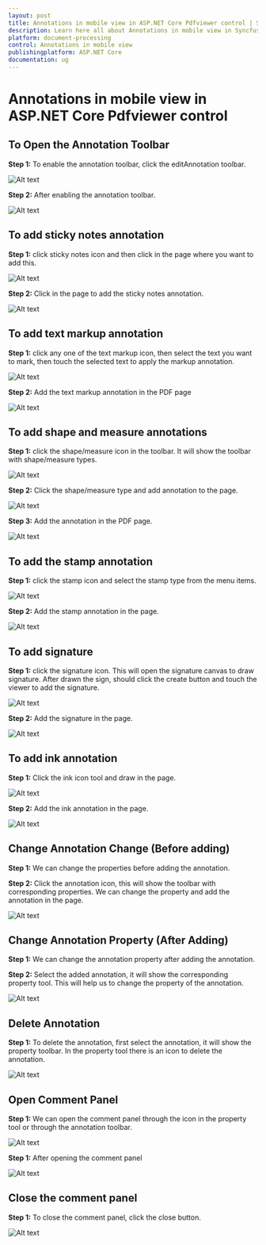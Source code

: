 ```yaml
---
layout: post
title: Annotations in mobile view in ASP.NET Core Pdfviewer control | Syncfusion
description: Learn here all about Annotations in mobile view in Syncfusion ASP.NET Core Pdfviewer control of Syncfusion Essential JS 2 and more.
platform: document-processing
control: Annotations in mobile view
publishingplatform: ASP.NET Core
documentation: ug
---
```

# Annotations in mobile view in ASP.NET Core Pdfviewer control

## To Open the Annotation Toolbar

**Step 1:** To enable the annotation toolbar, click the editAnnotation toolbar.

![Alt text](../images/edit-annotation.png)

**Step 2:** After enabling the annotation toolbar.

![Alt text](../images/after-enabling-annotation-toolbar.png)

## To add sticky notes annotation

**Step 1:** click sticky notes icon and then click in the page where you want to add this.

![Alt text](../images/add-sticky-notes.png)

**Step 2:** Click in the page to add the sticky notes annotation.

![Alt text](../images/sticky-notes-in-page.png)

## To add text markup annotation

**Step 1:** click any one of the text markup icon, then select the text you want to mark, then touch the selected text to apply the markup annotation.

![Alt text](../images/select-text.png)

**Step 2:** Add the text markup annotation in the PDF page

![Alt text](../images/add-text-markup.png)

## To add shape and measure annotations

**Step 1:** click the shape/measure icon in the toolbar. It will show the toolbar with shape/measure types.

![Alt text](../images/add-shapes.png)

**Step 2:** Click the shape/measure type and add annotation to the page.

![Alt text](../images/open-radius.png)

**Step 3:** Add the annotation in the PDF page.

![Alt text](../images/radius-annotation.png)

## To add the stamp annotation

**Step 1:** click the stamp icon and select the stamp type from the menu items.

![Alt text](../images/open-stamp.png)

**Step 2:** Add the stamp annotation in the page.

![Alt text](../images/add-revised.png)

## To add signature

**Step 1:** click the signature icon. This will open the signature canvas to draw signature. After drawn the sign, should click the create button and touch the viewer to add the signature.

![Alt text](../images/add-signature.png)

**Step 2:** Add the signature in the page.

![Alt text](../images/adding-signature.png)

## To add ink annotation

**Step 1:** Click the ink icon tool and draw in the page.

![Alt text](../images/open-ink.png)

**Step 2:** Add the ink annotation in the page.

![Alt text](../images/ink-annotation.png)

## Change Annotation Change (Before adding)

**Step 1:** We can change the properties before adding the annotation.

**Step 2:** Click the annotation icon, this will show the toolbar with corresponding properties. We can change the property and add the annotation in the page.

![Alt text](../images/open-fillcolor.png)

## Change Annotation Property (After Adding)

**Step 1:** We can change the annotation property after adding the annotation.

**Step 2:** Select the added annotation, it will show the corresponding property tool. This will help us to change the property of the annotation.

![Alt text](../images/change-property.png)

## Delete Annotation

**Step 1:** To delete the annotation, first select the annotation, it will show the property toolbar. In the property tool there is an icon to delete the annotation.

![Alt text](../images/delete-icon.png)

## Open Comment Panel

**Step 1:** We can open the comment panel through the icon in the property tool or through the annotation toolbar.

![Alt text](../images/open-comment.png)

**Step 1:** After opening the comment panel

![Alt text](../images/comment-panel.png)

## Close the comment panel

**Step 1:** To close the comment panel, click the close button.

![Alt text](../images/close-comment-panel.png)